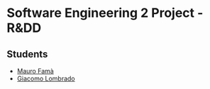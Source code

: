 # Software Engineering 2 Project - R&DD
## Students
- [Mauro Famà](https://github.com/maurofama99)
- [Giacomo Lombrado](https://github.com/giacomolmb)
